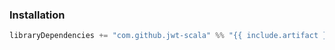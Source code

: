 ### Installation

```scala
libraryDependencies += "com.github.jwt-scala" %% "{{ include.artifact }}" % "9.0.1"
```
